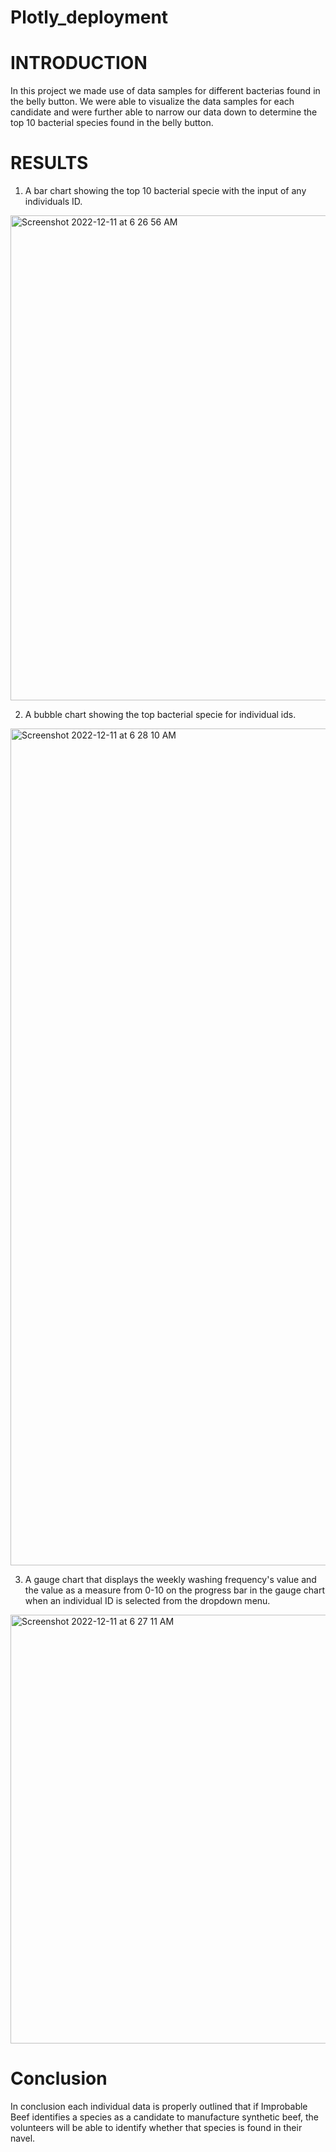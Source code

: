 # Plotly_deployment

# INTRODUCTION
In this project we made use of data samples for different bacterias found in the belly button. We were able to visualize the data samples for each candidate and were further able to narrow our data down to determine the top 10 bacterial species found in the belly button.

# RESULTS
1. A bar chart showing the top 10 bacterial specie with the input of any individuals ID.

<img width="776" alt="Screenshot 2022-12-11 at 6 26 56 AM" src="https://user-images.githubusercontent.com/109445468/206904047-faa0dfd8-a503-45c8-93ef-8b89a86144eb.png">

2. A bubble chart showing the top bacterial specie for individual ids.

<img width="1339" alt="Screenshot 2022-12-11 at 6 28 10 AM" src="https://user-images.githubusercontent.com/109445468/206904185-a043a3ce-0f5d-42f6-bce7-f6f10c4f9520.png">

3. A gauge chart that displays the weekly washing frequency's value and the value as a measure from 0-10 on the progress bar in the gauge chart when an individual ID is selected from the dropdown menu.

<img width="686" alt="Screenshot 2022-12-11 at 6 27 11 AM" src="https://user-images.githubusercontent.com/109445468/206904234-c9fd7967-c8aa-469b-91f5-4781f8cdcca6.png">


# Conclusion

In conclusion each individual data is properly outlined that if Improbable Beef identifies a species as a candidate to manufacture synthetic beef, the volunteers will be able to identify whether that species is found in their navel.

